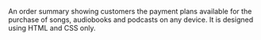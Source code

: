 An order summary showing customers the payment plans available for the purchase of songs, audiobooks and podcasts on any device.
It is designed using HTML and CSS only.